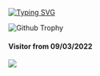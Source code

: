 
[![Typing SVG](https://readme-typing-svg.herokuapp.com?font=comfortaa&color=d42932&size=24&width=500&lines=Welcome+👏🎉;Hello+I+am+Sophat;Thanks+for+review+my+Profile)](https://git.io/typing-svg)



![Github Trophy](https://github-profile-trophy.vercel.app/?username=pphatDev)






#### Visitor from 09/03/2022
![](https://komarev.com/ghpvc/?username=pphatDev&color=red)
